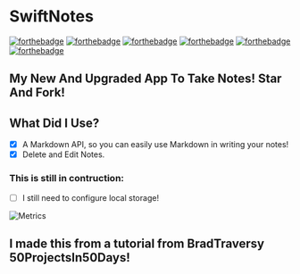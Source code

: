 # SwiftNotes

[![forthebadge](https://forthebadge.com/images/badges/built-by-developers.svg)](https://forthebadge.com) [![forthebadge](https://forthebadge.com/images/badges/built-with-love.svg)](https://forthebadge.com) [![forthebadge](https://forthebadge.com/images/badges/check-it-out.svg)](https://forthebadge.com) [![forthebadge](https://forthebadge.com/images/badges/made-with-javascript.svg)](https://forthebadge.com) [![forthebadge](https://forthebadge.com/images/badges/uses-css.svg)](https://forthebadge.com) [![forthebadge](https://forthebadge.com/images/badges/uses-html.svg)](https://forthebadge.com)

My New And Upgraded App To Take Notes! Star And Fork!
--------------------

## What Did I Use?

- [x] A Markdown API, so you can easily use Markdown in writing your notes!
- [x] Delete and Edit Notes.

### This is still in contruction:

- [ ] I still need to configure local storage!

![Metrics](https://metrics.lecoq.io/CodingSpecies?template=classic&base.header=0&base.activity=0&base.community=0&base.repositories=0&base.metadata=0&pagespeed=1&pagespeed.url=https%3A%2F%2Fcodingspecies.github.io%2FSwiftNotes%2F&pagespeed.detailed=true&pagespeed.screenshot=true&config.timezone=Europe%2FLondon)

## I made this from a tutorial from BradTraversy 50ProjectsIn50Days!
